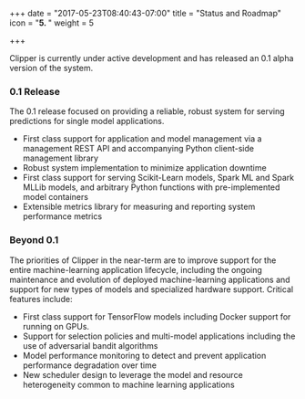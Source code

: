 +++
date = "2017-05-23T08:40:43-07:00"
title = "Status and Roadmap"
icon = "<b>5. </b>"
weight = 5

+++

Clipper is currently under active development and has released an 0.1 alpha version of the system.

### 0.1 Release

The 0.1 release focused on providing a reliable, robust system for serving
predictions for single model applications.

+ First class support for application and model management via a management REST API and accompanying Python client-side management library
+ Robust system implementation to minimize application downtime
+ First class support for serving Scikit-Learn models, Spark ML and Spark MLLib models, and arbitrary Python functions with pre-implemented model containers
+ Extensible metrics library for measuring and reporting system performance metrics


### Beyond 0.1

The priorities of Clipper in the near-term are to improve support for the entire
machine-learning application lifecycle, including the ongoing maintenance and evolution
of deployed machine-learning applications and support for new types of models and specialized
hardware support. Critical features include:

+ First class support for TensorFlow models including Docker support for
running on GPUs.
+ Support for selection policies and multi-model applications including the use of adversarial bandit algorithms
+ Model performance monitoring to detect and prevent application performance degradation over time
+ New scheduler design to leverage the model and resource heterogeneity common to machine learning applications
